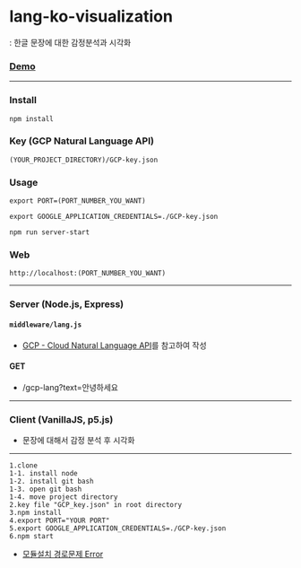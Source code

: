 # lang-ko-visualization
: 한글 문장에 대한 감정분석과 시각화

### [Demo](https://gcp-nlp.herokuapp.com/)

--- 

### Install
`npm install`

### Key (GCP Natural Language API)
`(YOUR_PROJECT_DIRECTORY)/GCP-key.json`

### Usage
`export PORT=(PORT_NUMBER_YOU_WANT)` 

`export GOOGLE_APPLICATION_CREDENTIALS=./GCP-key.json` 

`npm run server-start` 

### Web
`http://localhost:(PORT_NUMBER_YOU_WANT)`

--- 

### Server (Node.js, Express)

#### `middleware/lang.js`
- [GCP - Cloud Natural Language API](https://cloud.google.com/natural-language/docs/quickstart-client-libraries?hl=ko)를 참고하여 작성

#### GET
- /gcp-lang?text=안녕하세요

---

### Client (VanillaJS, p5.js)
- 문장에 대해서 감정 분석 후 시각화

---


```
1.clone
1-1. install node
1-2. install git bash
1-3. open git bash
1-4. move project directory
2.key file "GCP_key.json" in root directory
3.npm install
4.export PORT="YOUR PORT"
5.export GOOGLE_APPLICATION_CREDENTIALS=./GCP-key.json
6.npm start
```

- [모듈설치 경로문제 Error](https://gunnm.tistory.com/175)
